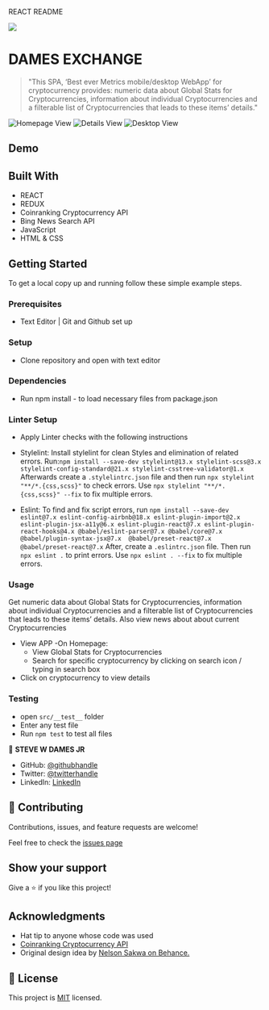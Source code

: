 REACT README

![](https://img.shields.io/badge/Microverse-blueviolet)

# DAMES EXCHANGE

> "This SPA, ‘Best ever Metrics mobile/desktop WebApp’ for cryptocurrency provides: numeric data about Global Stats for Cryptocurrencies, information about individual Cryptocurrencies and a filterable list of Cryptocurrencies that leads to these items’ details." 

![Homepage View]('https://raw.githubusercontent.com/steveWDamesJr/dames-exchange/develop/src/images/D-ex-hm-mobile.png')
![Details View]('https://raw.githubusercontent.com/steveWDamesJr/dames-exchange/develop/src/images/D-ex-details-mobile2.png')
![Desktop View]('https://raw.githubusercontent.com/steveWDamesJr/dames-exchange/develop/src/images/D-ex-desktop.png')

## Demo


## Built With

- REACT
- REDUX
- Coinranking Cryptocurrency API
- Bing News Search API
- JavaScript
- HTML & CSS


## Getting Started

To get a local copy up and running follow these simple example steps.

### Prerequisites
- Text Editor | Git and Github set up

### Setup
- Clone repository and open with text editor

### Dependencies
- Run npm install - to load necessary files from package.json

### Linter Setup
- Apply Linter checks with the following instructions

* Stylelint: Install stylelint for clean Styles and elimination of related errors.
 Run:`npm install --save-dev stylelint@13.x stylelint-scss@3.x stylelint-config-standard@21.x stylelint-csstree-validator@1.x`
 Afterwards create a `.stylelintrc.json` file and then run `npx stylelint "**/*.{css,scss}"` to check errors. Use `npx stylelint "**/*.{css,scss}" --fix` to fix multiple errors.

* Eslint: To find and fix script errors, run `npm install --save-dev eslint@7.x eslint-config-airbnb@18.x eslint-plugin-import@2.x eslint-plugin-jsx-a11y@6.x eslint-plugin-react@7.x eslint-plugin-react-hooks@4.x @babel/eslint-parser@7.x @babel/core@7.x  @babel/plugin-syntax-jsx@7.x  @babel/preset-react@7.x @babel/preset-react@7.x`
After, create a `.eslintrc.json` file.
Then run `npx eslint .` to print errors. 
Use `npx eslint . --fix` to fix multiple errors.


### Usage
Get numeric data about Global Stats for Cryptocurrencies, information about individual Cryptocurrencies and a filterable list of Cryptocurrencies that leads to these items’ details. Also view news about about current Cryptocurrencies
- View APP 
-On Homepage:
  - View Global Stats for Cryptocurrencies
  - Search for specific cryptocurrency by clicking on search icon / typing in search box
- Click on cryptocurrency to view details


### Testing

- open `src/__test__` folder
- Enter any test file
- Run `npm test` to test all files



👤 **STEVE W DAMES JR**

- GitHub: [@githubhandle](https://github.com/steveWDamesJr)
- Twitter: [@twitterhandle](https://twitter.com/Stevewdamesjr)
- LinkedIn: [LinkedIn](https://www.linkedin.com/in/steve-w-dames-jr/)


## 🤝 Contributing

Contributions, issues, and feature requests are welcome!

Feel free to check the [issues page]('https://github.com/steveWDamesJr/dames-exchange/issues')

## Show your support

Give a ⭐️ if you like this project!

## Acknowledgments

- Hat tip to anyone whose code was used
- [Coinranking Cryptocurrency API]('https://rapidapi.com/Coinranking/api/coinranking1/')
- Original design idea by [Nelson Sakwa on Behance.]('https://www.behance.net/sakwadesignstudio')

## 📝 License

This project is [MIT](./MIT.md) licensed.

